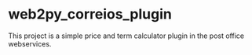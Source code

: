 # web2py_correios_plugin
This project is a simple price and term calculator plugin in the post office webservices.
